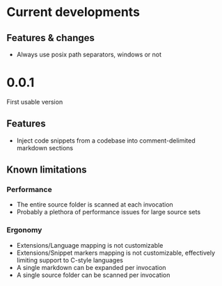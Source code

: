 # Current developments

## Features & changes

- Always use posix path separators, windows or not

# 0.0.1

First usable version

## Features

- Inject code snippets from a codebase into comment-delimited markdown sections

## Known limitations

### Performance
- The entire source folder is scanned at each invocation
- Probably a plethora of performance issues for large source sets

### Ergonomy
- Extensions/Language mapping is not customizable
- Extensions/Snippet markers mapping is not customizable, effectively limiting support to C-style languages
- A single markdown can be expanded per invocation
- A single source folder can be scanned per invocation